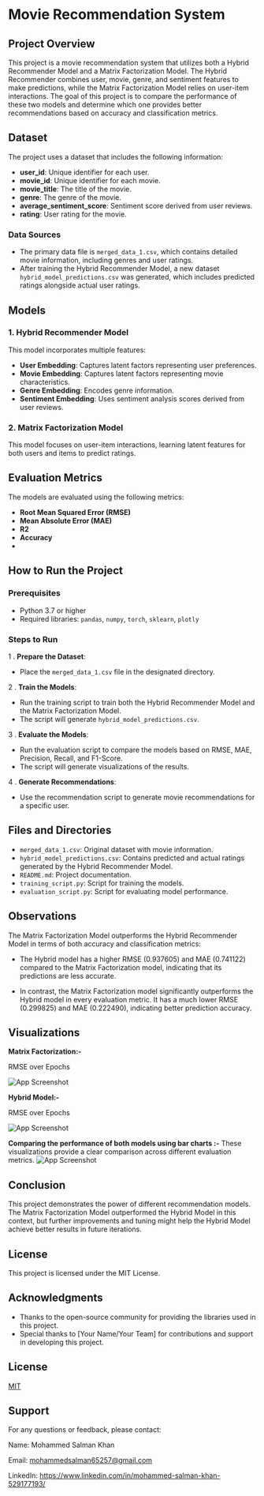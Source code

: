 # Movie Recommendation System

## Project Overview

This project is a movie recommendation system that utilizes both a Hybrid Recommender Model and a Matrix Factorization Model. The Hybrid Recommender combines user, movie, genre, and sentiment features to make predictions, while the Matrix Factorization Model relies on user-item interactions. The goal of this project is to compare the performance of these two models and determine which one provides better recommendations based on accuracy and classification metrics.

## Dataset

The project uses a dataset that includes the following information:
- **user_id**: Unique identifier for each user.
- **movie_id**: Unique identifier for each movie.
- **movie_title**: The title of the movie.
- **genre**: The genre of the movie.
- **average_sentiment_score**: Sentiment score derived from user reviews.
- **rating**: User rating for the movie.

### Data Sources
- The primary data file is `merged_data_1.csv`, which contains detailed movie information, including genres and user ratings.
- After training the Hybrid Recommender Model, a new dataset `hybrid_model_predictions.csv` was generated, which includes predicted ratings alongside actual user ratings.

## Models

### 1. Hybrid Recommender Model
This model incorporates multiple features:
- **User Embedding**: Captures latent factors representing user preferences.
- **Movie Embedding**: Captures latent factors representing movie characteristics.
- **Genre Embedding**: Encodes genre information.
- **Sentiment Embedding**: Uses sentiment analysis scores derived from user reviews.

### 2. Matrix Factorization Model
This model focuses on user-item interactions, learning latent features for both users and items to predict ratings.

## Evaluation Metrics

The models are evaluated using the following metrics:
- **Root Mean Squared Error (RMSE)**
- **Mean Absolute Error (MAE)**
- **R2**
- **Accuracy**
- 

## How to Run the Project

### Prerequisites
- Python 3.7 or higher
- Required libraries: `pandas`, `numpy`, `torch`, `sklearn`, `plotly`

### Steps to Run
   1 .  **Prepare the Dataset**:
   - Place the `merged_data_1.csv` file in the designated directory.
   
   2 . **Train the Models**:
   - Run the training script to train both the Hybrid Recommender Model and the Matrix Factorization Model.
   - The script will generate `hybrid_model_predictions.csv`.

   3 . **Evaluate the Models**:
   - Run the evaluation script to compare the models based on RMSE, MAE, Precision, Recall, and F1-Score.
   - The script will generate visualizations of the results.

   4 . **Generate Recommendations**:
   - Use the recommendation script to generate movie recommendations for a specific user.


## Files and Directories

- `merged_data_1.csv`: Original dataset with movie information.
- `hybrid_model_predictions.csv`: Contains predicted and actual ratings generated by the Hybrid Recommender Model.
- `README.md`: Project documentation.
- `training_script.py`: Script for training the models.
- `evaluation_script.py`: Script for evaluating model performance.

## Observations

The Matrix Factorization Model outperforms the Hybrid Recommender Model in terms of both accuracy and classification metrics:
- The Hybrid model has a higher RMSE (0.937605) and MAE (0.741122) compared to the Matrix Factorization model, indicating that its predictions are less accurate.

- In contrast, the Matrix Factorization model significantly outperforms the Hybrid model in every evaluation metric. It has a much lower RMSE (0.299825) and MAE (0.222490), indicating better prediction accuracy. 


## Visualizations

**Matrix Factorization:-**

RMSE over Epochs

![App Screenshot](https://github.com/Salman-Khan-Mohammed/Recommendation-System/blob/main/Matrix-f_RMSE_AHP.png)

**Hybrid Model:-**

RMSE over Epochs

![App Screenshot](https://github.com/Salman-Khan-Mohammed/Recommendation-System/blob/main/Hybrid-M_AHP.png)

**Comparing the performance of both models using bar charts :-** These visualizations provide a clear comparison across different evaluation metrics.
![App Screenshot](https://github.com/Salman-Khan-Mohammed/Recommendation-System/blob/main/Models_Comparison.png)


## Conclusion

This project demonstrates the power of different recommendation models. The Matrix Factorization Model outperformed the Hybrid Model in this context, but further improvements and tuning might help the Hybrid Model achieve better results in future iterations.

## License

This project is licensed under the MIT License.

## Acknowledgments

- Thanks to the open-source community for providing the libraries used in this project.
- Special thanks to [Your Name/Your Team] for contributions and support in developing this project.


## License

[MIT](https://choosealicense.com/licenses/mit/)


## Support


For any questions or feedback, please contact:

Name: Mohammed Salman Khan

Email: mohammedsalman65257@gmail.com 

LinkedIn: https://www.linkedin.com/in/mohammed-salman-khan-529177193/
